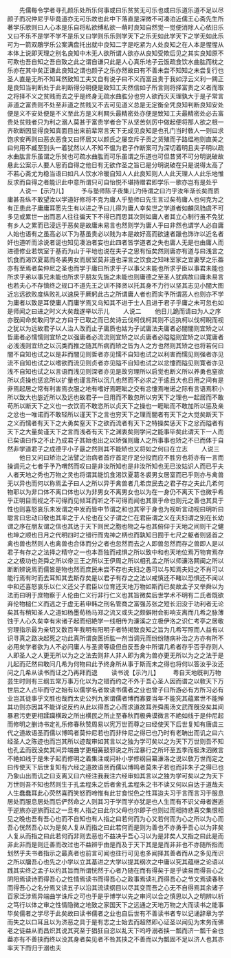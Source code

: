 <!-- { "loadSidebar": true } -->
　　先儒每令学者寻孔颜乐处所乐何事或曰乐贫贫无可乐也或曰乐道乐道不足以尽颜子而况仲尼乎毕竟道亦无可乐故也此中下落直是深微不可凑泊近儒王心斋先生所著学乐歌则曰人心本是乐自将私欲缚私欲一萌时良知自然觉一觉便消除人心依旧乐又曰不乐不是学不学不是乐又曰学则乐乐则学天下之乐无如此学天下之学无如此乐可为一箭双鵰学乐公案满盘托出就中良知二字是吃紧为人处良知之在人本是惺惺从本体上说即天理之别名良知中木无人欲所谓人欲亦从良知受欺后见之其实良知原不可欺也吾自知之吾自致之此之谓自谦只此是人心真乐地子云饭疏食饮水曲肱而枕之乐亦在其中矣正谦此良知之谓也颜子之乐亦然故曰有不善未尝不知知之未尝复行也圣人直是无所不知耳然致知工夫又自有说子曰不义而富且贵于我如浮云义利一闗正是良知当判断处于此判断得分明便是致知工夫然信如子所言则将择富贵之义者而取之将择不义之贫贱而去之乎是终身无疏水曲肱分也穷人欲而灭天理孰大于是子常言非道之富贵则不处至非道之贫贱又不去可见道义总是无定衡全凭良知判断良知安处便是义不安处便是不义至此方是义利闗头最精密处亦便是致知工夫最精密处必去富贵处贫贱者只为利之溺人莫甚于富贵学者合下从坚苦刻厉中做起便将那人欲之根一齐砍断因显得良知真面目出来前辈常言天下无成见良知是也孔门当时敎人一则曰求饱求安再则曰恶衣恶食又曰怀居又以颜氏之屡空斥子贡之货殖而子路缊袍则直美之曰何用不臧至到头一着犹然以人不知不愠为君子作断案可为深切着明且夫子明以疏水曲肱言乐虽谓之乐贫也可疏水曲肱而可乐虽谓之乐道也可但昔贤不可分明说破故悬此公案示人要人思而自得之他日有无欲作圣之旨已是分明说破在只是说得太高了不若心斋尤为稳当语曰如凡人饮水冷暖自知人人此良知则人人此天理人人此乐地惟反求而自得之者能识此中意所谓只可自怡悦不堪持赠君即学乐一歌亦岂有是处乎
　　人说一【示汋儿】
　　予与塾师陈子夜集儿汋侍谓之曰汋乎汝年渐长矣而质庸甚吾纵不敢望汝以学道好修将不克为庸人乎塾师曰先生言过矣苟庸人也何克为之有正患此子庸庸耳愿先生有以进之予曰儿得为庸人幸矣世之学道者如麟凤驺虞不可多见或累世一出而恶人往往徧天下不得已而思其次则如庸人者其立心制行虽不免犹有乡人之累而已浸远于恶矣是故庸未易言也然则学为庸人乎曰非然也谓学人必自庸人始也语有之虽高必以下为基虽贵必以贱为本是故好高而欲速者躐也饰诈以近名者奸也道听而涂说者诞也知见凑泊者妄也此四者皆学道者之失也庸人无是也由庸人而进德修业若筑室于基而为山于平地也说在夫子之思有恒矣然则庸亦有道与曰浅言之饥食而渇饮夏葛而冬裘男女而居室莫非道也深言之饮食之知味室家之宜妻孥之乐葢亦有至焉者矣仲尼之圣也而学于庸曰所求乎子以事父未能也所求乎臣以事君未能也所求乎弟以事兄未能也所求乎朋友先施之未能也则庸德之至圣人犹病故曰庸未易言也若夫心不存慎终之规口不道先王之训不择贤以托其身不力行以坚其志见小闇大图近忘远欲败度纵败礼以速戾于厥躬此古之所谓庸人者也而实予所谓恶人也则亦不学为庸者以致是耳使庸人而庸学焉又乌知其不进于士人且进于君子乎庸之未可忽也如是师闻之曰进之时义大矣哉遂举以示儿
　　人说二
　　他日儿跪而请曰为人之序亦旣闻命矣敢问学之方曰于已取之而已矣诗云伐柯伐柯其则不远执柯以伐柯睨而视之犹以为远故君子以人治人改而止子庸质也姑为子试庸法夫庸者必闇闇则宜矫之以哲庸者必懦懦则宜矫之以强庸者必流流则宜矫之以贞庸者必隘隘则宜矫之以寛庸者必浅浅则宜矫之以沉类而推之随其所病而矫之皆为人之方也然则其矫之也将若何曰闇不自知也试之以是非而闇见则哲者亦见懦不自知也试之以利害而懦见则强者亦见流不自知也试之以嗜欲而流见则贞者亦见隘不自知也试之以忿懥而隘见则寛者亦见浅不自知也试之以言语而浅见则深者亦见是故穷理所以启觉也断义所以养勇也窒欲所以贞操也惩忿所以扩量也谨言所以沉几也然而不必求之于逺且大也日用之间有是非焉起居之常有利害焉衣服之地有嗜好焉睚眦之交有忿懥焉唯诺之际有言语焉积小所以致大也毖近所以及远也故君子一日用而不敢忽所以穷天下之理也一起居而不敢苟所以断天下之义也一衣饮而不敢恣所以贞天下之操也一睚眦而不敢加所以惩及亲之忿也一唯诺而不敢轻所以谨天下之言也穷天下之理而闇者有天下之大觉矣断天下之义而懦者有天下之大勇矣窒天下之欲而流者有天下之特操矣惩天下之忿而隘者有天下之大量矣谨天下之言而浅者有天下之渊衷矣则学问之能事毕矣此谓天下一人而已矣语曰作之不止乃成君子其始也出之以矫强则庸人之所事事也矫之不已而体于自然非学道君子之成德乎小子朂之然则其不能矫也又将如之何曰在立志
　　人说三
　　他日又问曰矫治之法譬之治病者首疗首足疗足分投而应不胜穷也将亦有一言而操调元之七者乎予乃喟然而叹曰是非汝所知也是非汝所知也无已汝姑识人而已乎夫人者天地之秀也万物之灵也将谓其能饥食渇饮夏葛冬裘男女居室而已乎则亦与禽兽无以异也而何以称焉孟子曰人之所以异于禽兽者几希庶民去之君子存之夫此几希何物耶以为非口体不离口体也以为非男女不离男女也以为在一身仍不离天下也微乎希乎正明目而视之不可得而见倾耳而听之不可得而闻也其禀乎命也则元之善也其具于性也则喜怒哀乐未发谓之中发而皆中节谓之和也其宰于身也为视听言动视曰明听曰聪言曰忠动曰敬也其率之于人伦也在父子谓之仁在君臣谓之义在夫妇谓之别在长幼谓之序在朋友谓之信也其达于天下则民之胞也物之与也其俯仰于天地之间则干之健也坤之顺也日月之代明四时之错行而鬼神之柄也而孰知日囿于七尺之躯者则竖首之禽也兽也然则人也禽兽也合体而分之者也忽然而去之人即兽忽然而存之兽即人是以君子有存之之法择之精守之一也本吾独而戒惧之所以致中和也天地位焉万物育焉存之之极功也尧舜之所以帝三王之所以王伊周之所以相孔孟之所以师濓洛闗闽之所以断断辨说焉而儒皆是物也然而庶民未尝不存也夫妇之愚可以与知焉夫妇之不肖可以能行焉有时而去耳知其去斯存矣是以君子有存之之法以戒慎还不睹以恐惧还不闻以中和还喜怒哀乐以仁义还父子君臣以位育还天地万物如斯而已矣故孟子又举舜以为法而曰明于庶物察于人伦由仁义行非行仁义也其旨微矣后世学术不明有二氏者既欲弃伦物槌仁义而逃之于虚无若申韩之刑名管商之富强苏张之短长汨没于功利者无论矣其有稍知圣人之道如杨墨荀杨马郑之流又或失之颇僻附会影响支离而几希之脉薄蚀于人心久矣幸有宋诸子起而绍絶学一线相传为濓溪之立极伊洛之识仁考亭之居敬穷理指示最为亲切又数百年我明有阳明子者特掲致良知之旨为几希写照而人益有以识寻真之路决起死之功此真所谓良医折肱一剂当调元而纷纷随病补治之方亦有所不必用矣学者欲为人不必问庸人与圣贤等级但自反吾身中所谓几希者存乎否乎存则人人即圣人之人更无所以为之之法去则非人非人即为禽为兽亦更无所以为之之法于是儿起而茫然曰敢问几希为何物曰此予终身所从事于斯而未之得也将何以答汝乎汝还问之几希从读书而证之乃再拜而退
　　读书说【示汋儿】
　　粤自天地旣判万物芸生时则有三纲五常万事万化以为之错而约之不外于吾心圣人因而谱之以敎天下万世后之人占毕而守之始有以儒学名者故读书儒者之业也曾子曰所游必有方所习必有业岂其徒事乎文胜也哉而太史公列九家谓儒者博而寡要当年不能究其蕴累世不能殚其功则亦因其不能详说反约从此以得吾之心而求道故耳尧舜禹汤文武而旣没矣其间暴君污吏更相蹂躏横政之所出横民之所止至春秋而极典谟微言不絶如线于是仲尼起而修明之删诗书定礼乐修春秋赞周易以宪万世而尊之曰经使天下后世复知有唐虞三代之道故语圣而儒以博鸣者莫仲尼若也而非仲尼之得已也乃时有老聃出而讥之曰六经圣人之陈迹也而岂其所以迹哉审如其言以之独为学可矣以之为天下万世则吾不知也孔孟而旣没矣其间异端曲学更相簧鼓邪说之所淫暴行之所坏至五季而极洙泗微言不絶如线于是朱子起而修明之着集注或问补小学修纲目纂濓洛之说以敎万世而定之曰传使天下后世复知有六经之道故语贤而儒以博鸣者莫朱子若也而非朱子之得已也乃象山出而讥之曰支离又曰六经注我我注六经审如其言以之独为学可矣以之为天下万世则吾不知也然则生于孔孟程朱之后者舍孔孟程朱之书不读又何以自达于道哉夫人生蠢蠢耳此心荧然喜而笑怒而啼惟有此甘食悦色之性耳迨夫习于言而言习于服息居处而服息居处而后俨然命之人则其习于学而学亦犹是也人生而有不识父母者邂逅于逆旅亦逆旅而过之一旦有人指之曰此尔父母也尔即子也则过而相持悲喜交集恨相见之晚也吾有吾心也而不自知也有人指之曰若何而为心又若何而为心之所以为心而吾心恍然吾心以为是矣人复从而指之曰此若何而是则为善也不亦勇乎吾心以为非矣人复从而指之曰此若何而非则去恶也不益决乎吾心习以为是非矣人又指之曰此是而非此非而是则迁善而改过也不益辨乎由是而及于天下其是是而非非也不亦随所指而划然乎夫书者指示之最真者也前言可闻也往行可见也多闻择其善者而从之多见而识之所以牖吾心也先之小学以立其基进之大学以提其纲次之中庸以究其蕴继之论语以践其实终之孟子以约其旨而所谓恍然于心者乃随在而有得矣于是乎读易而得吾心之阴阳焉读诗而得吾心之性情焉读书而得吾心之政事焉读礼而得吾心之节文焉读春秋而得吾心之名分焉又读五子以沿其流读纲目以尽其变而吾之心无不自得焉其余诸子百家泛涉焉异端曲学诛斥之可也于是乎博学以先之审问以合之慎思以入之明辨以析之笃行以体之审之性情隐微之地致之家国天下之远通之天地万物之大而读书之能事毕矣儒者之学尽于此矣故曰读书儒者之业也自后世有不善读书者专以记诵辞章为学而失之以口耳且以为济恶之具于是有志之士始去而超然即心证圣以闻见为末务而佛老之徒益从而昌炽其说其究至于猖狂自恣以乱天下呜呼溺者挟一瓢而济一瓢千金也葢亦有不善挟而终以没其身者矣见者不咎其挟之不善而以为瓢固不足以济人也其亦率天下而归于溺也夫
